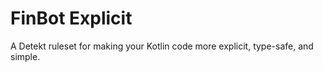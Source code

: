 # FinBot Explicit
A Detekt ruleset for making your Kotlin code more explicit, type-safe, and simple.
